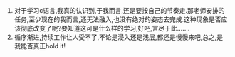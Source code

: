 1. 对于学习c语言,我真的认识到,于我而言,还是要按自己的节奏走.那老师安排的任务,至少现在的我而言,还无法融入,也没有绝对的姿态去完成.这种现象是否应该彻底改变了呢?要知道这可是什么样的学习,好吧,言尽于此.......
2. 循序渐进,持续工作让人受不了,不论是浸入还是浅层,都还是慢慢来吧,总之,是我能否真正hold it!
